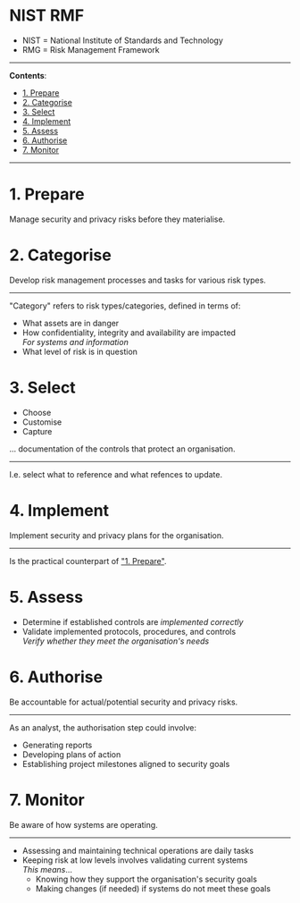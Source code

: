 <h1>NIST RMF</h1>

- NIST = National Institute of Standards and Technology
- RMG = Risk Management Framework

---

**Contents**:

- [1. Prepare](#1-prepare)
- [2. Categorise](#2-categorise)
- [3. Select](#3-select)
- [4. Implement](#4-implement)
- [5. Assess](#5-assess)
- [6. Authorise](#6-authorise)
- [7. Monitor](#7-monitor)

---

# 1. Prepare
Manage security and privacy risks before they materialise.

# 2. Categorise
Develop risk management processes and tasks for various risk types.

---

"Category" refers to risk types/categories, defined in terms of:

- What assets are in danger
- How confidentiality, integrity and availability are impacted <br> _For systems and information_
- What level of risk is in question

# 3. Select
- Choose
- Customise
- Capture

... documentation of the controls that protect an organisation.

---

I.e. select what to reference and what refences to update.

# 4. Implement
Implement security and privacy plans for the organisation.

---

Is the practical counterpart of ["1. Prepare"](#1-prepare).

# 5. Assess
- Determine if established controls are _implemented correctly_
- Validate implemented protocols, procedures, and controls <br> _Verify whether they meet the organisation's needs_

# 6. Authorise
Be accountable for actual/potential security and privacy risks.

---

As an analyst, the authorisation step could involve:

- Generating reports
- Developing plans of action
- Establishing project milestones aligned to security goals

# 7. Monitor
Be aware of how systems are operating.

---

- Assessing and maintaining technical operations are daily tasks
- Keeping risk at low levels involves validating current systems <br> _This means_...
    - Knowing how they support the organisation's security goals
    - Making changes (if needed) if systems do not meet these goals

